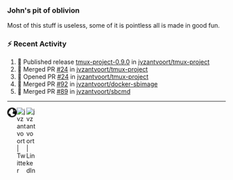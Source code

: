 ### John's pit of oblivion

Most of this stuff is useless, some of it is pointless all is made in good fun.

### :zap: Recent Activity

<!--START_SECTION:activity-->
1. 🚀 Published release [tmux-project-0.9.0](https://github.com/jvzantvoort/tmux-project/releases/tag/tmux-project-0.9.0) in [jvzantvoort/tmux-project](https://github.com/jvzantvoort/tmux-project)
2. 🎉 Merged PR [#24](https://github.com/jvzantvoort/tmux-project/pull/24) in [jvzantvoort/tmux-project](https://github.com/jvzantvoort/tmux-project)
3. 💪 Opened PR [#24](https://github.com/jvzantvoort/tmux-project/pull/24) in [jvzantvoort/tmux-project](https://github.com/jvzantvoort/tmux-project)
4. 🎉 Merged PR [#92](https://github.com/jvzantvoort/docker-sbimage/pull/92) in [jvzantvoort/docker-sbimage](https://github.com/jvzantvoort/docker-sbimage)
5. 🎉 Merged PR [#89](https://github.com/jvzantvoort/sbcmd/pull/89) in [jvzantvoort/sbcmd](https://github.com/jvzantvoort/sbcmd)
<!--END_SECTION:activity-->

---

[<img align="left" alt="jvzantvoort.org" width="22px" src="https://raw.githubusercontent.com/iconic/open-iconic/master/svg/globe.svg" />][website]
[<img align="left" alt="jvzantvoort | Twitter" width="22px" src="https://cdn.jsdelivr.net/npm/simple-icons@v3/icons/twitter.svg" />][twitter]
[<img align="left" alt="jvzantvoort | LinkedIn" width="22px" src="https://cdn.jsdelivr.net/npm/simple-icons@v3/icons/linkedin.svg" />][linkedin]


[website]: https://vanzantvoort.org/
[twitter]: https://twitter.com/jvanzantvoort
[linkedin]: https://www.linkedin.com/in/johnvanzantvoort/
